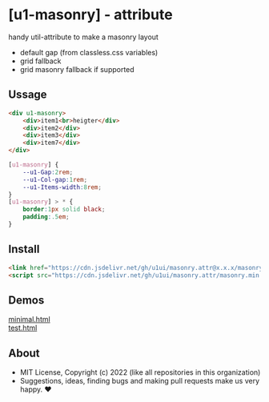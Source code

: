 # [u1-masonry] - attribute

handy util-attribute to make a masonry layout

- default gap (from classless.css variables)
- grid fallback
- grid masonry fallback if supported

## Ussage

```html
<div u1-masonry>
    <div>item1<br>heigter</div>
    <div>item2</div>
    <div>item3</div>
    <div>item7</div>
</div>
```

```css
[u1-masonry] {
    --u1-Gap:2rem;
    --u1-Col-gap:1rem;
    --u1-Items-width:8rem;
}
[u1-masonry] > * {
    border:1px solid black;
    padding:.5em;
}
```

## Install

```html
<link href="https://cdn.jsdelivr.net/gh/u1ui/masonry.attr@x.x.x/masonry.min.css" rel=stylesheet>
<script src="https://cdn.jsdelivr.net/gh/u1ui/masonry.attr/masonry.min.js" type=module></script>
```

## Demos

[minimal.html](http://gcdn.li/u1ui/masonry.attr@main/tests/minimal.html)  
[test.html](http://gcdn.li/u1ui/masonry.attr@main/tests/test.html)  

## About

- MIT License, Copyright (c) 2022 <u1> (like all repositories in this organization) <br>
- Suggestions, ideas, finding bugs and making pull requests make us very happy. ♥


